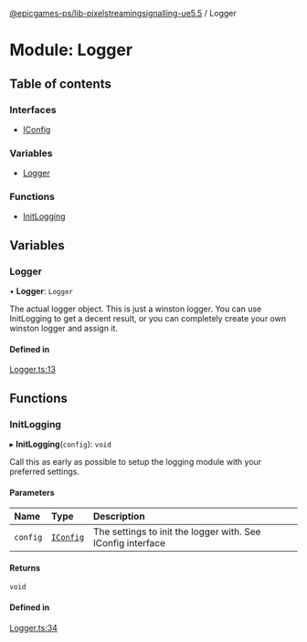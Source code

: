 [@epicgames-ps/lib-pixelstreamingsignalling-ue5.5](../README.md) / Logger

# Module: Logger

## Table of contents

### Interfaces

- [IConfig](../interfaces/Logger.IConfig.md)

### Variables

- [Logger](Logger.md#logger)

### Functions

- [InitLogging](Logger.md#initlogging)

## Variables

### Logger

• **Logger**: `Logger`

The actual logger object. This is just a winston logger.
You can use InitLogging to get a decent result, or you can
completely create your own winston logger and assign it.

#### Defined in

[Logger.ts:13](https://github.com/mcottontensor/PixelStreamingInfrastructure/blob/a6184ae/Signalling/src/Logger.ts#L13)

## Functions

### InitLogging

▸ **InitLogging**(`config`): `void`

Call this as early as possible to setup the logging module with your
preferred settings.

#### Parameters

| Name | Type | Description |
| :------ | :------ | :------ |
| `config` | [`IConfig`](../interfaces/Logger.IConfig.md) | The settings to init the logger with. See IConfig interface |

#### Returns

`void`

#### Defined in

[Logger.ts:34](https://github.com/mcottontensor/PixelStreamingInfrastructure/blob/a6184ae/Signalling/src/Logger.ts#L34)
